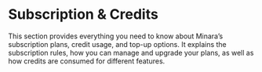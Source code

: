 # Subscription & Credits

This section provides everything you need to know about Minara’s subscription plans, credit usage, and top-up options. It explains the subscription rules, how you can manage and upgrade your plans, as well as how credits are consumed for different features.
